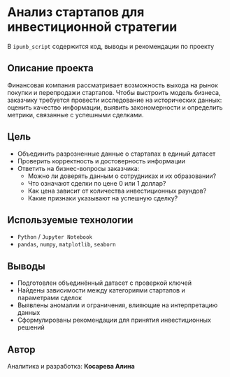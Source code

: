 # Анализ стартапов для инвестиционной стратегии

В `ipunb_script` содержится код, выводы и рекомендации по проекту

## Описание проекта

Финансовая компания рассматривает возможность выхода на рынок покупки и перепродажи стартапов. Чтобы выстроить модель бизнеса, заказчику требуется провести исследование на исторических данных: оценить качество информации, выявить закономерности и определить метрики, связанные с успешными сделками.

## Цель

- Объединить разрозненные данные о стартапах в единый датасет
- Проверить корректность и достоверность информации
- Ответить на бизнес-вопросы заказчика:
  - Можно ли доверять данным о сотрудниках и их образовании?
  - Что означают сделки по цене 0 или 1 доллар?
  - Как цена зависит от количества инвестиционных раундов?
  - Какие признаки указывают на успешную сделку?

## Используемые технологии

- `Python` / `Jupyter Notebook`
- `pandas`, `numpy`, `matplotlib`, `seaborn`

## Выводы

- Подготовлен объединённый датасет с проверкой ключей
- Найдены зависимости между категориями стартапов и параметрами сделок
- Выявлены аномалии и ограничения, влияющие на интерпретацию данных
- Сформулированы рекомендации для принятия инвестиционных решений


## Автор

Аналитика и разработка: **Косарева Алина**  
